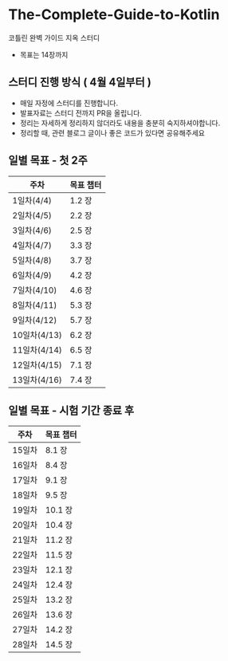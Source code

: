 # The-Complete-Guide-to-Kotlin
코틀린 완벽 가이드 지옥 스터디

* 목표는 14장까지

## 스터디 진행 방식 ( 4월 4일부터 )

* 매일 자정에 스터디를 진행합니다.
* 발표자료는 스터디 전까지 PR을 올립니다.
* 정리는 자세하게 정리하지 않더라도 내용을 충분히 숙지하셔야합니다.
* 정리할 때, 관련 블로그 글이나 좋은 코드가 있다면 공유해주세요

## 일별 목표 - 첫 2주

| 주차         | 목표 챕터 |
|------------|-------|
| 1일차(4/4)   | 1.2 장 |
| 2일차(4/5)   | 2.2 장 |
| 3일차(4/6)   | 2.5 장 |
| 4일차(4/7)   | 3.3 장 |
| 5일차(4/8)   | 3.7 장 |
| 6일차(4/9)   | 4.2 장 |
| 7일차(4/10)  | 4.6 장 |
| 8일차(4/11)  | 5.3 장 |
| 9일차(4/12)  | 5.7 장 |
| 10일차(4/13) | 6.2 장 |
| 11일차(4/14) | 6.5 장 |
| 12일차(4/15) | 7.1 장 |
| 13일차(4/16) | 7.4 장 |

[//]: # (| 14일차&#40;4/17&#41; | 7.4 장 |)



## 일별 목표 - 시험 기간 종료 후
| 주차   | 목표 챕터  |
|------|--------|
| 15일차 | 8.1 장  |
| 16일차 | 8.4 장  |
| 17일차 | 9.1 장  |
| 18일차 | 9.5 장  |
| 19일차 | 10.1 장 |
| 20일차 | 10.4 장 |
| 21일차 | 11.2 장 |
| 22일차 | 11.5 장 |
| 23일차 | 12.1 장 |
| 24일차 | 12.4 장 |
| 25일차 | 13.2 장 |
| 26일차 | 13.6 장 |
| 27일차 | 14.2 장 |
| 28일차 | 14.5 장 |




